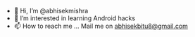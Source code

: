 - 👋 Hi, I’m @abhisekmishra
- 👀 I’m interested in learning Android hacks
- 📫 How to reach me ... Mail me on abhisekbitu8@gmail.com

<!---
abhisekmishra25/abhisekmishra25 is a ✨ special ✨ repository because its `README.md` (this file) appears on your GitHub profile.
You can click the Preview link to take a look at your changes.
--->
